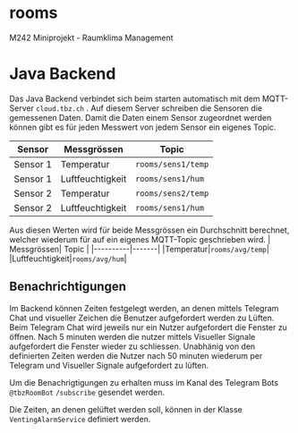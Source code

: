 # rooms
M242 Miniprojekt - Raumklima Management


# Java Backend

Das Java Backend verbindet sich beim starten automatisch mit dem MQTT-Server `cloud.tbz.ch` . Auf diesem Server schreiben die Sensoren die gemessenen Daten. Damit die Daten einem Sensor zugeordnet werden können gibt es für jeden Messwert von jedem Sensor ein eigenes Topic.

| Sensor | Messgrössen | Topic |
|--------|----------|-------|
|Sensor 1|Temperatur|`rooms/sens1/temp`|
|Sensor 1|Luftfeuchtigkeit|`rooms/sens1/hum`|
|Sensor 2|Temperatur|`rooms/sens2/temp`|
|Sensor 2|Luftfeuchtigkeit|`rooms/sens1/hum`|

Aus diesen Werten wird für beide Messgrössen ein Durchschnitt berechnet, welcher wiederum für auf ein eigenes MQTT-Topic geschrieben wird. 
| Messgrössen| Topic |
|----------|-------|
|Temperatur|`rooms/avg/temp`|
|Luftfeuchtigkeit|`rooms/avg/hum`|

## Benachrichtigungen
Im Backend können Zeiten festgelegt werden, an denen mittels Telegram Chat und visueller Zeichen die Benutzer  aufgefordert werden zu Lüften. Beim Telegram Chat wird jeweils nur ein Nutzer aufgefordert die Fenster zu öffnen. Nach 5 minuten werden die nutzer mittels Visueller Signale aufgefordert die Fenster wieder zu schliessen. 
Unabhänig von den definierten Zeiten werden die Nutzer nach 50 minuten wiederum per Telegram und Visueller Signale aufgefordert zu lüften. 

Um die Benachrigtigungen zu erhalten muss im Kanal des Telegram Bots `@tbzRoomBot` `/subscribe` gesendet werden. 

Die Zeiten, an denen gelüftet werden soll, können in der Klasse `VentingAlarmService` definiert werden. 
